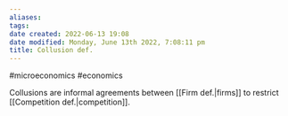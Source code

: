 ```yaml
---
aliases: 
tags: 
date created: 2022-06-13 19:08
date modified: Monday, June 13th 2022, 7:08:11 pm
title: Collusion def.
---
```


#microeconomics #economics

Collusions are informal agreements between [[Firm def.|firms]] to restrict [[Competition def.|competition]].